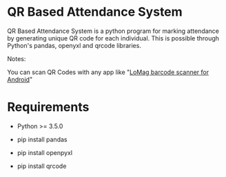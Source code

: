 # QR Based Attendance System

QR Based Attendance System is a python program for marking attendance by generating unique QR code for each individual. This is possible through Python's pandas, openyxl and qrcode libraries.


Notes:

You can scan QR Codes with any app like "[LoMag barcode scanner for Android](http://www.lomag.eu/ScannerAndroid/)"

# Requirements

* Python >= 3.5.0

* pip install pandas

* pip install openpyxl

* pip install qrcode

